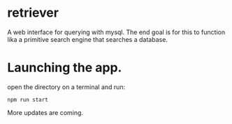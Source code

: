 # retriever

A web interface for querying with mysql.
The end goal is for this to function lika a primitive search engine that searches a database.

# Launching the app.
open the directory on a terminal and run:
```
npm run start
```

More updates are coming.
